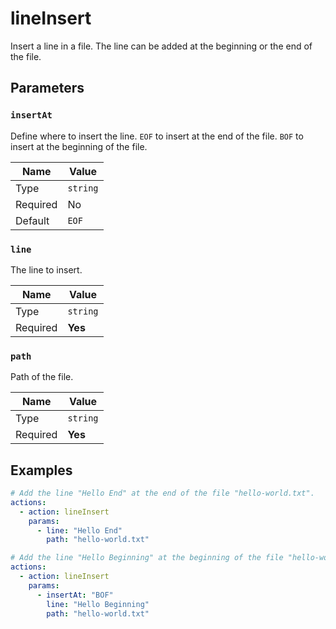 # lineInsert

Insert a line in a file. The line can be added at the beginning or the end of the file.

## Parameters

### `insertAt`

Define where to insert the line. `EOF` to insert at the end of the file. `BOF` to insert at the beginning of the file.

| Name     | Value    |
| -------- | -------- |
| Type     | `string` |
| Required | No       |
| Default  | `EOF`    |

### `line`

The line to insert.

| Name     | Value    |
| -------- | -------- |
| Type     | `string` |
| Required | **Yes**  |

### `path`

Path of the file.

| Name     | Value    |
| -------- | -------- |
| Type     | `string` |
| Required | **Yes**  |

## Examples

```yaml
# Add the line "Hello End" at the end of the file "hello-world.txt".
actions:
  - action: lineInsert
    params:
      - line: "Hello End"
        path: "hello-world.txt"
```

```yaml
# Add the line "Hello Beginning" at the beginning of the file "hello-world.txt".
actions:
  - action: lineInsert
    params:
      - insertAt: "BOF"
        line: "Hello Beginning"
        path: "hello-world.txt"
```
